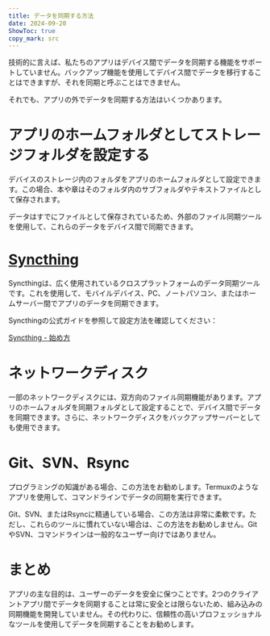 ```yaml
---
title: データを同期する方法  
date: 2024-09-20  
ShowToc: true
copy_mark: src
---
```


技術的に言えば、私たちのアプリはデバイス間でデータを同期する機能をサポートしていません。バックアップ機能を使用してデバイス間でデータを移行することはできますが、それを同期と呼ぶことはできません。

それでも、アプリの外でデータを同期する方法はいくつかあります。

# アプリのホームフォルダとしてストレージフォルダを設定する

デバイスのストレージ内のフォルダをアプリのホームフォルダとして設定できます。この場合、本や章はそのフォルダ内のサブフォルダやテキストファイルとして保存されます。

データはすでにファイルとして保存されているため、外部のファイル同期ツールを使用して、これらのデータをデバイス間で同期できます。

# [Syncthing](https://play.google.com/store/apps/details?id=com.nutomic.syncthingandroid)

Syncthingは、広く使用されているクロスプラットフォームのデータ同期ツールです。これを使用して、モバイルデバイス、PC、ノートパソコン、またはホームサーバー間でアプリのデータを同期できます。

Syncthingの公式ガイドを参照して設定方法を確認してください：

[Syncthing - 始め方](https://docs.syncthing.net/intro/getting-started.html#getting-started)

# ネットワークディスク

一部のネットワークディスクには、双方向のファイル同期機能があります。アプリのホームフォルダを同期フォルダとして設定することで、デバイス間でデータを同期できます。さらに、ネットワークディスクをバックアップサーバーとしても使用できます。

# Git、SVN、Rsync

プログラミングの知識がある場合、この方法をお勧めします。Termuxのようなアプリを使用して、コマンドラインでデータの同期を実行できます。

Git、SVN、またはRsyncに精通している場合、この方法は非常に柔軟です。ただし、これらのツールに慣れていない場合は、この方法をお勧めしません。GitやSVN、コマンドラインは一般的なユーザー向けではありません。

# まとめ

アプリの主な目的は、ユーザーのデータを安全に保つことです。2つのクライアントアプリ間でデータを同期することは常に安全とは限らないため、組み込みの同期機能を開発していません。その代わりに、信頼性の高いプロフェッショナルなツールを使用してデータを同期することをお勧めします。
